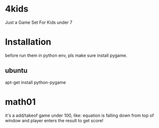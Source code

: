 # 4kids
Just a Game Set For Kids under 7

# Installation
before run them in python env, pls make sure install pygame.

## ubuntu 
apt-get install python-pygame

# math01
it's a add/takeof game under 100, like: equation is falling down from top of window and player enters the result to get score!


